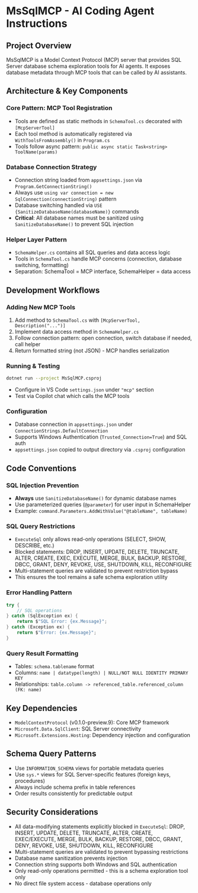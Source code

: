 # MsSqlMCP - AI Coding Agent Instructions

## Project Overview
MsSqlMCP is a Model Context Protocol (MCP) server that provides SQL Server database schema exploration tools for AI agents. It exposes database metadata through MCP tools that can be called by AI assistants.

## Architecture & Key Components

### Core Pattern: MCP Tool Registration
- Tools are defined as static methods in `SchemaTool.cs` decorated with `[McpServerTool]`
- Each tool method is automatically registered via `WithToolsFromAssembly()` in `Program.cs`
- Tools follow async pattern: `public async static Task<string> ToolName(params)`

### Database Connection Strategy
- Connection string loaded from `appsettings.json` via `Program.GetConnectionString()`
- Always use `using var connection = new SqlConnection(connectionString)` pattern
- Database switching handled via `USE {SanitizeDatabaseName(databaseName)}` commands
- **Critical**: All database names must be sanitized using `SanitizeDatabaseName()` to prevent SQL injection

### Helper Layer Pattern
- `SchemaHelper.cs` contains all SQL queries and data access logic
- Tools in `SchemaTool.cs` handle MCP concerns (connection, database switching, formatting)
- Separation: SchemaTool = MCP interface, SchemaHelper = data access

## Development Workflows

### Adding New MCP Tools
1. Add method to `SchemaTool.cs` with `[McpServerTool, Description("...")]`
2. Implement data access method in `SchemaHelper.cs`
3. Follow connection pattern: open connection, switch database if needed, call helper
4. Return formatted string (not JSON) - MCP handles serialization

### Running & Testing
```bash
dotnet run --project MsSqlMCP.csproj
```
- Configure in VS Code `settings.json` under `"mcp"` section
- Test via Copilot chat which calls the MCP tools

### Configuration
- Database connection in `appsettings.json` under `ConnectionStrings.DefaultConnection`
- Supports Windows Authentication (`Trusted_Connection=True`) and SQL auth
- `appsettings.json` copied to output directory via `.csproj` configuration

## Code Conventions

### SQL Injection Prevention
- **Always** use `SanitizeDatabaseName()` for dynamic database names
- Use parameterized queries (`@parameter`) for user input in SchemaHelper
- Example: `command.Parameters.AddWithValue("@tableName", tableName)`

### SQL Query Restrictions
- `ExecuteSql` only allows read-only operations (SELECT, SHOW, DESCRIBE, etc.)
- Blocked statements: DROP, INSERT, UPDATE, DELETE, TRUNCATE, ALTER, CREATE, EXEC, EXECUTE, MERGE, BULK, BACKUP, RESTORE, DBCC, GRANT, DENY, REVOKE, USE, SHUTDOWN, KILL, RECONFIGURE
- Multi-statement queries are validated to prevent restriction bypass
- This ensures the tool remains a safe schema exploration utility

### Error Handling Pattern
```csharp
try {
    // SQL operations
} catch (SqlException ex) {
    return $"SQL Error: {ex.Message}";
} catch (Exception ex) {
    return $"Error: {ex.Message}";
}
```

### Query Result Formatting
- Tables: `schema.tablename` format
- Columns: `name | datatype(length) | NULL/NOT NULL IDENTITY PRIMARY KEY`
- Relationships: `table.column -> referenced_table.referenced_column (FK: name)`

## Key Dependencies
- `ModelContextProtocol` (v0.1.0-preview.9): Core MCP framework
- `Microsoft.Data.SqlClient`: SQL Server connectivity
- `Microsoft.Extensions.Hosting`: Dependency injection and configuration

## Schema Query Patterns
- Use `INFORMATION_SCHEMA` views for portable metadata queries
- Use `sys.*` views for SQL Server-specific features (foreign keys, procedures)
- Always include schema prefix in table references
- Order results consistently for predictable output

## Security Considerations
- All data-modifying statements explicitly blocked in `ExecuteSql`: DROP, INSERT, UPDATE, DELETE, TRUNCATE, ALTER, CREATE, EXEC/EXECUTE, MERGE, BULK, BACKUP, RESTORE, DBCC, GRANT, DENY, REVOKE, USE, SHUTDOWN, KILL, RECONFIGURE
- Multi-statement queries are validated to prevent bypassing restrictions
- Database name sanitization prevents injection
- Connection string supports both Windows and SQL authentication
- Only read-only operations permitted - this is a schema exploration tool only
- No direct file system access - database operations only
